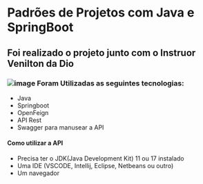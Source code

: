 # Padrões de Projetos com Java e SpringBoot

## Foi realizado o projeto junto com o Instruor Venilton da Dio

### ![image](https://github.com/abdieldeathayde/GOFSpringDIO/assets/46298069/aa93e5ea-576a-4793-9881-7cc2c478d60e) Foram Utilizadas as seguintes tecnologias:

- Java
- Springboot
- OpenFeign
- API Rest
- Swagger para manusear a API

#### Como utilizar a API

- Precisa ter o JDK(Java Development Kit) 11 ou 17 instalado
- Uma IDE (VSCODE, Intellij, Eclipse, Netbeans ou outro)
- Um navegador
